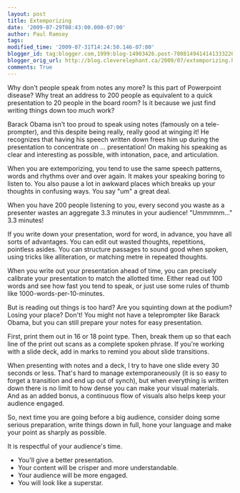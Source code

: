 ```yaml
---
layout: post
title: Extemporizing
date: '2009-07-29T08:43:00.000-07:00'
author: Paul Ramsey
tags: 
modified_time: '2009-07-31T14:24:50.146-07:00'
blogger_id: tag:blogger.com,1999:blog-14903426.post-7808149414141333226
blogger_orig_url: http://blog.cleverelephant.ca/2009/07/extemporizing.html
comments: True
---
```


Why don't people speak from notes any more? Is this part of Powerpoint disease? Why treat an address to 200 people as equivalent to a quick presentation to 20 people in the board room? Is it because we just find writing things down too much work? 

Barack Obama isn't too proud to speak using notes (famously on a tele-prompter), and this despite being really, really good at winging it! He recognizes that having his speech written down frees him up during the presentation to concentrate on ... presentation! On making his speaking as clear and interesting as possible, with intonation, pace, and articulation. 

When you are extemporizing, you tend to use the same speech patterns, words and rhythms over and over again. It makes your speaking boring to listen to. You also pause a lot in awkward places which breaks up your thoughts in confusing ways. You say "um" a great deal.

When you have 200 people listening to you, every second you waste as a presenter wastes an aggregate 3.3 minutes in your audience! "Ummmmm..." 3.3 minutes! 

If you write down your presentation, word for word, in advance, you have all sorts of advantages. You can edit out wasted thoughts, repetitions, pointless asides. You can structure passages to sound good when spoken, using tricks like alliteration, or matching metre in repeated thoughts. 

When you write out your presentation ahead of time, you can precisely calibrate your presentation to match the allotted time.  Either read out 100 words and see how fast you tend to speak, or just use some rules of thumb like 1000-words-per-10-minutes.

But is reading out things is too hard? Are you squinting down at the podium? Losing your place? Don't! You might not have a teleprompter like Barack Obama, but you can still prepare your notes for easy presentation. 

First, print them out in 16 or 18 point type.  Then, break them up so that each line of the print out scans as a  complete spoken phrase.  If you're working with a slide deck, add in marks to remind you about slide transitions. 

When presenting with notes and a deck, I try to have one slide every 30 seconds or less. That's hard to manage extemporaneously (it is so easy to forget a transition and end up out of synch), but when everything is written down there is no limit to how dense you can make your visual materials. And as an added bonus, a continuous flow of visuals also helps keep your audience engaged.

So, next time you are going before a big audience, consider doing some serious preparation, write things down in full, hone your language and make your point as sharply as possible.

It is respectful of your audience's time.

* You'll give a better presentation.
* Your content will be crisper and more understandable.
* Your audience will be more engaged.
* You will look like a superstar.

